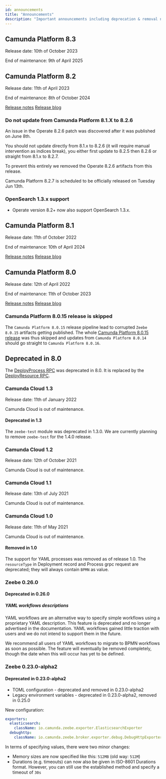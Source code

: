 ```yaml
---
id: announcements
title: "Announcements"
description: "Important announcements including deprecation & removal notices"
---
```


## Camunda Platform 8.3

Release date: 10th of October 2023

End of maintenance: 9th of April 2025

## Camunda Platform 8.2

Release date: 11th of April 2023

End of maintenance: 8th of October 2024

[Release notes](https://github.com/camunda/camunda-platform/releases/tag/8.2.0)
[Release blog](https://camunda.com/blog/2023/04/camunda-platform-8-2-key-to-scaling-automation/)

### Do not update from Camunda Platform 8.1.X to 8.2.6

An issue in the Operate 8.2.6 patch was discovered after it was published on June 8th.

You should not update directly from 8.1.x to 8.2.6 (it will require manual intervention as indices break), you either first update to 8.2.5 then 8.2.6 or straight from 8.1.x to 8.2.7.

To prevent this entirely we removed the Operate 8.2.6 artifacts from this release.

Camunda Platform 8.2.7 is scheduled to be officially released on Tuesday Jun 13th.

### OpenSearch 1.3.x support

- Operate version 8.2+ now also support OpenSearch 1.3.x.

## Camunda Platform 8.1

Release date: 11th of October 2022

End of maintenance: 10th of April 2024

[Release notes](https://github.com/camunda/camunda-platform/releases/tag/8.1.0)
[Release blog](https://camunda.com/blog/2022/10/camunda-platform-8-1-released-whats-new/)

## Camunda Platform 8.0

Release date: 12th of April 2022

End of maintenance: 11th of October 2023

[Release notes](https://github.com/camunda/camunda-platform/releases/tag/8.0.0)
[Release blog](https://camunda.com/blog/2022/04/camunda-platform-8-0-released-whats-new/)

### Camunda Platform 8.0.15 release is skipped

The `Camunda Platform 8.0.15` release pipeline lead to corrupted `Zeebe 8.0.15` artifacts getting published.
The whole [Camunda Platform 8.0.15 release](https://github.com/camunda/camunda-platform/releases/tag/8.0.15) was thus skipped and updates from `Camunda Platform 8.0.14` should go straight to `Camunda Platform 8.0.16`.

## Deprecated in 8.0

The [DeployProcess RPC](/apis-tools/grpc.md#deployprocess-rpc) was deprecated in 8.0.
It is replaced by the [DeployResource RPC](/apis-tools/grpc.md#deployresource-rpc).

### Camunda Cloud 1.3

Release date: 11th of January 2022

Camunda Cloud is out of maintenance.

#### Deprecated in 1.3

The `zeebe-test` module was deprecated in 1.3.0. We are currently planning to remove `zeebe-test` for the 1.4.0 release.

### Camunda Cloud 1.2

Release date: 12th of October 2021

Camunda Cloud is out of maintenance.

### Camunda Cloud 1.1

Release date: 13th of July 2021

Camunda Cloud is out of maintenance.

### Camunda Cloud 1.0

Release date: 11th of May 2021

Camunda Cloud is out of maintenance.

#### Removed in 1.0

The support for YAML processes was removed as of release 1.0. The `resourceType` in Deployment record and Process grpc request are deprecated; they will always contain `BPMN` as value.

### Zeebe 0.26.0

#### Deprecated in 0.26.0

##### YAML workflows descriptions

YAML workflows are an alternative way to specify simple workflows using a proprietary YAML description. This feature is deprecated and no longer advertised in the documentation. YAML workflows gained little traction with users and we do not intend to support them in the future.

We recommend all users of YAML workflows to migrate to BPMN workflows as soon as possible. The feature will eventually be removed completely, though the date when this will occur has yet to be defined.

### Zeebe 0.23.0-alpha2

#### Deprecated in 0.23.0-alpha2

- TOML configuration - deprecated and removed in 0.23.0-alpha2
- Legacy environment variables - deprecated in 0.23.0-alpha2, removed in 0.25.0

New configuration:

```yaml
exporters:
  elasticsearch:
    className: io.camunda.zeebe.exporter.ElasticsearchExporter
  debughttp:
    className: io.camunda.zeebe.broker.exporter.debug.DebugHttpExporter
```

In terms of specifying values, there were two minor changes:

- Memory sizes are now specified like this: `512MB` (old way: `512M`)
- Durations (e.g. timeouts) can now also be given in ISO-8601 Durations format. However, you can still use the established method and specify a timeout of `30s`

